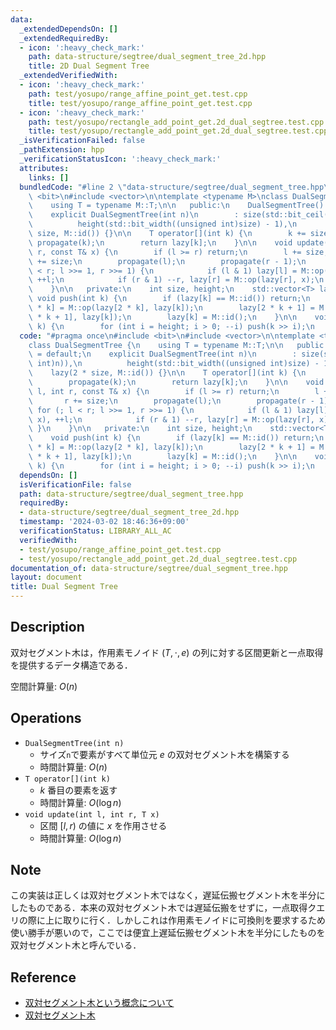 ```yaml
---
data:
  _extendedDependsOn: []
  _extendedRequiredBy:
  - icon: ':heavy_check_mark:'
    path: data-structure/segtree/dual_segment_tree_2d.hpp
    title: 2D Dual Segment Tree
  _extendedVerifiedWith:
  - icon: ':heavy_check_mark:'
    path: test/yosupo/range_affine_point_get.test.cpp
    title: test/yosupo/range_affine_point_get.test.cpp
  - icon: ':heavy_check_mark:'
    path: test/yosupo/rectangle_add_point_get.2d_dual_segtree.test.cpp
    title: test/yosupo/rectangle_add_point_get.2d_dual_segtree.test.cpp
  _isVerificationFailed: false
  _pathExtension: hpp
  _verificationStatusIcon: ':heavy_check_mark:'
  attributes:
    links: []
  bundledCode: "#line 2 \"data-structure/segtree/dual_segment_tree.hpp\"\n#include\
    \ <bit>\n#include <vector>\n\ntemplate <typename M>\nclass DualSegmentTree {\n\
    \    using T = typename M::T;\n\n   public:\n    DualSegmentTree() = default;\n\
    \    explicit DualSegmentTree(int n)\n        : size(std::bit_ceil((unsigned int)n)),\n\
    \          height(std::bit_width((unsigned int)size) - 1),\n          lazy(2 *\
    \ size, M::id()) {}\n\n    T operator[](int k) {\n        k += size;\n       \
    \ propagate(k);\n        return lazy[k];\n    }\n\n    void update(int l, int\
    \ r, const T& x) {\n        if (l >= r) return;\n        l += size;\n        r\
    \ += size;\n        propagate(l);\n        propagate(r - 1);\n        for (; l\
    \ < r; l >>= 1, r >>= 1) {\n            if (l & 1) lazy[l] = M::op(lazy[l], x),\
    \ ++l;\n            if (r & 1) --r, lazy[r] = M::op(lazy[r], x);\n        }\n\
    \    }\n\n   private:\n    int size, height;\n    std::vector<T> lazy;\n\n   \
    \ void push(int k) {\n        if (lazy[k] == M::id()) return;\n        lazy[2\
    \ * k] = M::op(lazy[2 * k], lazy[k]);\n        lazy[2 * k + 1] = M::op(lazy[2\
    \ * k + 1], lazy[k]);\n        lazy[k] = M::id();\n    }\n\n    void propagate(int\
    \ k) {\n        for (int i = height; i > 0; --i) push(k >> i);\n    }\n};\n"
  code: "#pragma once\n#include <bit>\n#include <vector>\n\ntemplate <typename M>\n\
    class DualSegmentTree {\n    using T = typename M::T;\n\n   public:\n    DualSegmentTree()\
    \ = default;\n    explicit DualSegmentTree(int n)\n        : size(std::bit_ceil((unsigned\
    \ int)n)),\n          height(std::bit_width((unsigned int)size) - 1),\n      \
    \    lazy(2 * size, M::id()) {}\n\n    T operator[](int k) {\n        k += size;\n\
    \        propagate(k);\n        return lazy[k];\n    }\n\n    void update(int\
    \ l, int r, const T& x) {\n        if (l >= r) return;\n        l += size;\n \
    \       r += size;\n        propagate(l);\n        propagate(r - 1);\n       \
    \ for (; l < r; l >>= 1, r >>= 1) {\n            if (l & 1) lazy[l] = M::op(lazy[l],\
    \ x), ++l;\n            if (r & 1) --r, lazy[r] = M::op(lazy[r], x);\n       \
    \ }\n    }\n\n   private:\n    int size, height;\n    std::vector<T> lazy;\n\n\
    \    void push(int k) {\n        if (lazy[k] == M::id()) return;\n        lazy[2\
    \ * k] = M::op(lazy[2 * k], lazy[k]);\n        lazy[2 * k + 1] = M::op(lazy[2\
    \ * k + 1], lazy[k]);\n        lazy[k] = M::id();\n    }\n\n    void propagate(int\
    \ k) {\n        for (int i = height; i > 0; --i) push(k >> i);\n    }\n};"
  dependsOn: []
  isVerificationFile: false
  path: data-structure/segtree/dual_segment_tree.hpp
  requiredBy:
  - data-structure/segtree/dual_segment_tree_2d.hpp
  timestamp: '2024-03-02 18:46:36+09:00'
  verificationStatus: LIBRARY_ALL_AC
  verifiedWith:
  - test/yosupo/range_affine_point_get.test.cpp
  - test/yosupo/rectangle_add_point_get.2d_dual_segtree.test.cpp
documentation_of: data-structure/segtree/dual_segment_tree.hpp
layout: document
title: Dual Segment Tree
---
```


## Description

双対セグメント木は，作用素モノイド $(T, \cdot, e)$ の列に対する区間更新と一点取得を提供するデータ構造である．

空間計算量: $O(n)$

## Operations

- `DualSegmentTree(int n)`
    - サイズ`n`で要素がすべて単位元 $e$ の双対セグメント木を構築する
    - 時間計算量: $O(n)$
- `T operator[](int k)`
    - $k$ 番目の要素を返す
    - 時間計算量: $O(\log n)$
- `void update(int l, int r, T x)`
    - 区間 $[l, r)$ の値に $x$ を作用させる
    - 時間計算量: $O(\log n)$

## Note

この実装は正しくは双対セグメント木ではなく，遅延伝搬セグメント木を半分にしたものである．本来の双対セグメント木では遅延伝搬をせずに，一点取得クエリの際に上に取りに行く．しかしこれは作用素モノイドに可換則を要求するため使い勝手が悪いので，ここでは便宜上遅延伝搬セグメント木を半分にしたものを双対セグメント木と呼んでいる．

## Reference

- [双対セグメント木という概念について](https://kimiyuki.net/blog/2019/02/22/dual-segment-tree/)
- [双対セグメント木](https://hackmd.io/@tatyam-prime/DualSegmentTree)